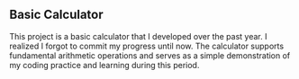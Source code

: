 ## Basic Calculator

This project is a basic calculator that I developed over the past year. I realized I forgot to commit my progress until now. The calculator supports fundamental arithmetic operations and serves as a simple demonstration of my coding practice and learning during this period.

